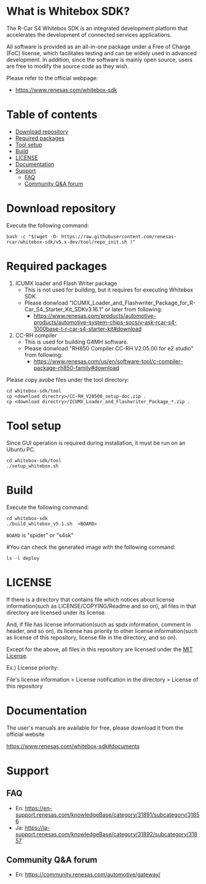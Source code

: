 # What is Whitebox SDK?

The R-Car S4 Whitebox SDK is an integrated development platform that accelerates the development of connected services applications.
 
All software is provided as an all-in-one package under a Free of Charge (FoC) license, which facilitates testing and can be widely used in advanced development. In addition, since the software is mainly open source, users are free to modify the source code as they wish.

Please refer to the official webpage:

- https://www.renesas.com/whitebox-sdk

# Table of contents

- [Download repository](#Download-repository)
- [Required packages](#Required-packages)
- [Tool setup](#Tool-setup)
- [Build](#Build)
- [LICENSE](#LICENSE)
- [Documentation](#Documentation)
- [Support](#Support)
  - [FAQ](#FAQ)
  - [Community Q&A forum](#Community-QA-forum)

# Download repository
Execute the following command:

	bash -c "$(wget -O- https://raw.githubusercontent.com/renesas-rcar/whitebox-sdk/v5.x-dev/tool/repo_init.sh )"

# Required packages

1. ICUMX loader and Flash Writer package
   - This is not used for building, but it requires for executing Whitebox SDK.
   - Please donwload "ICUMX_Loader_and_Flashwriter_Package_for_R-Car_S4_Starter_Kit_SDKv3.16.1" or later from following:
	 - https://www.renesas.com/products/automotive-products/automotive-system-chips-socs/y-ask-rcar-s4-1000base-t-r-car-s4-starter-kit#download
2. CC-RH compiler
   - This is used for building G4MH software.
   - Please donwload "RH850 Compiler CC-RH V2.05.00 for e2 studio" from following:
     - https://www.renesas.com/us/en/software-tool/c-compiler-package-rh850-family#download

Please copy avobe files under the tool directory:

	cd whitebox-sdk/tool
	cp <download directry>/CC-RH_V20500_setup-doc.zip .
	cp <download directry>/ICUMX_Loader_and_Flashwriter_Package_*.zip .

# Tool setup
Since GUI operation is required during installation, it must be run on an Ubuntu PC.

	cd whitebox-sdk/tool
	./setup_whitebox.sh

# Build
Execute the following command:

	cd whitebox-sdk
	./build_whitebox_v5.1.sh  <BOARD>

`BOARD` is "spider" or "s4sk"

#You can check the generated image with the following command:

	ls -l deploy

# LICENSE

If there is a directory that contains file which notices about license information(such as LICENSE/COPYING/Readme and so on),
all files in that directory are licensed under its license.

And, if file has license information(such as spdx information, comment in header, and so on),
its license has priority to other license information(such as license of this repository, license file in the directory, and so on).

Except for the above, all files in this repository are licensed under the [MIT License](./COPYING.MIT).


Ex.) License priority:

File's license information > License notification in the directory > License of this repository

# Documentation
 
The user's manuals are available for free, please download it from the official website
 
https://www.renesas.com/whitebox-sdk#documents

# Support

## FAQ

- En: https://en-support.renesas.com/knowledgeBase/category/31891/subcategory/31856
- Ja: https://ja-support.renesas.com/knowledgeBase/category/31892/subcategory/31857

## Community Q&A forum

- En: https://community.renesas.com/automotive/gateway/


